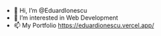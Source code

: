 - 👋 Hi, I’m @EduardIonescu
- 👀 I’m interested in Web Development
- 📫 My Portfolio https://eduardionescu.vercel.app/

<!---
--->
